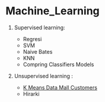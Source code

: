# Machine_Learning
1. Supervised learning: 
   * Regresi
   * SVM
   * Naive Bates
   * KNN
   * Compring Classifiers Models

2. Unsupervised learning : 
   * [K Means Data Mall Customers](https://github.com/DinWaikabu/Machine_Learning/blob/master/Kmeans_Mall_Customers_data.ipynb)
   * Hirarki 
